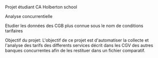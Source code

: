 Projet étudiant CA  Holberton school

Analyse concurrentielle

Etudier les données des CGB plus connue sous le nom de conditions tarifaires

Objectif du projet:
L'objectif de ce projet est d'automatiser la collecte et l'analyse des tarifs
des differents services décrit dans les CGV des autres banques concurrentes
afin de les restituer dans un fichier comparatif.